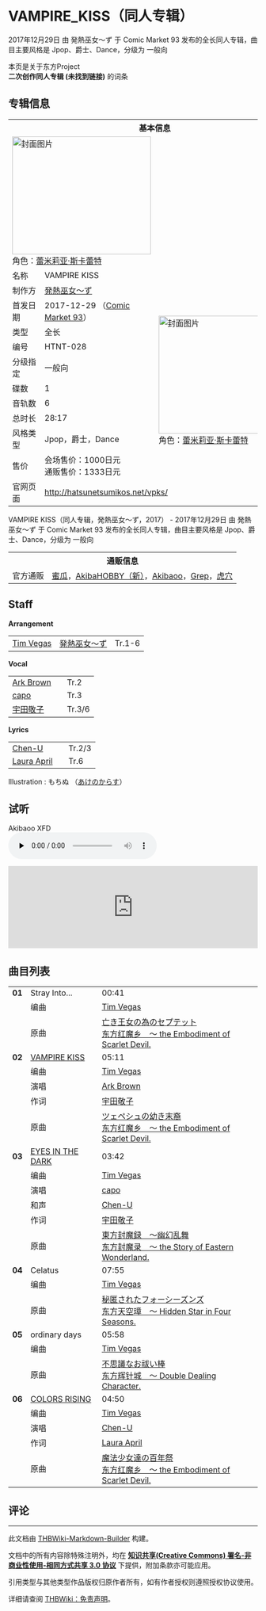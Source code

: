 # VAMPIRE_KISS（同人专辑）

<!-- source html: G:\repos\THBWiki-Markdown-Builder\THBWikiMarkdown\Temp\main\4\4b\ns0%3AVAMPIRE_KISS%EF%BC%88%E5%90%8C%E4%BA%BA%E4%B8%93%E8%BE%91%EF%BC%89.html -->

2017年12月29日 由 発熱巫女～ず 于 Comic Market 93 发布的全长同人专辑，曲目主要风格是 Jpop、爵士、Dance，分级为 一般向

本页是关于东方Project  
 **二次创作同人专辑 (未找到链接)** 的词条

## 专辑信息

<table><tbody><tr><th colspan="3">基本信息</th></tr><tr><td class="cover-artwork-mobile" colspan="2"><a href="./文件-VAMPIRE_KISS（同人专辑）封面.jpg.md" class="image" title="封面图片"><img alt="封面图片" src="https://upload.thwiki.cc/thumb/1/15/VAMPIRE_KISS%EF%BC%88%E5%90%8C%E4%BA%BA%E4%B8%93%E8%BE%91%EF%BC%89%E5%B0%81%E9%9D%A2.jpg/280px-VAMPIRE_KISS%EF%BC%88%E5%90%8C%E4%BA%BA%E4%B8%93%E8%BE%91%EF%BC%89%E5%B0%81%E9%9D%A2.jpg" decoding="async" loading="lazy" width="280" height="238" srcset="https://upload.thwiki.cc/thumb/1/15/VAMPIRE_KISS%EF%BC%88%E5%90%8C%E4%BA%BA%E4%B8%93%E8%BE%91%EF%BC%89%E5%B0%81%E9%9D%A2.jpg/420px-VAMPIRE_KISS%EF%BC%88%E5%90%8C%E4%BA%BA%E4%B8%93%E8%BE%91%EF%BC%89%E5%B0%81%E9%9D%A2.jpg 1.5x, https://upload.thwiki.cc/thumb/1/15/VAMPIRE_KISS%EF%BC%88%E5%90%8C%E4%BA%BA%E4%B8%93%E8%BE%91%EF%BC%89%E5%B0%81%E9%9D%A2.jpg/560px-VAMPIRE_KISS%EF%BC%88%E5%90%8C%E4%BA%BA%E4%B8%93%E8%BE%91%EF%BC%89%E5%B0%81%E9%9D%A2.jpg 2x" data-file-width="600" data-file-height="510"></a><div class="cover-char">角色：<a href="./蕾米莉亚·斯卡蕾特.md" title="蕾米莉亚·斯卡蕾特">蕾米莉亚·斯卡蕾特</a></div></td>
</tr><tr><td class="label">名称</td><td colspan="2"> VAMPIRE KISS </td></tr><tr><td class="label">制作方</td><td><a href="./発熱巫女～ず.md" title="発熱巫女～ず">発熱巫女～ず</a></td><td class="cover-artwork" rowspan="10" style="min-width:280px;"><a href="./文件-VAMPIRE_KISS（同人专辑）封面.jpg.md" class="image" title="封面图片"><img alt="封面图片" src="https://upload.thwiki.cc/thumb/1/15/VAMPIRE_KISS%EF%BC%88%E5%90%8C%E4%BA%BA%E4%B8%93%E8%BE%91%EF%BC%89%E5%B0%81%E9%9D%A2.jpg/280px-VAMPIRE_KISS%EF%BC%88%E5%90%8C%E4%BA%BA%E4%B8%93%E8%BE%91%EF%BC%89%E5%B0%81%E9%9D%A2.jpg" decoding="async" loading="lazy" width="280" height="238" srcset="https://upload.thwiki.cc/thumb/1/15/VAMPIRE_KISS%EF%BC%88%E5%90%8C%E4%BA%BA%E4%B8%93%E8%BE%91%EF%BC%89%E5%B0%81%E9%9D%A2.jpg/420px-VAMPIRE_KISS%EF%BC%88%E5%90%8C%E4%BA%BA%E4%B8%93%E8%BE%91%EF%BC%89%E5%B0%81%E9%9D%A2.jpg 1.5x, https://upload.thwiki.cc/thumb/1/15/VAMPIRE_KISS%EF%BC%88%E5%90%8C%E4%BA%BA%E4%B8%93%E8%BE%91%EF%BC%89%E5%B0%81%E9%9D%A2.jpg/560px-VAMPIRE_KISS%EF%BC%88%E5%90%8C%E4%BA%BA%E4%B8%93%E8%BE%91%EF%BC%89%E5%B0%81%E9%9D%A2.jpg 2x" data-file-width="600" data-file-height="510"></a><div class="cover-char">角色：<a href="./蕾米莉亚·斯卡蕾特.md" title="蕾米莉亚·斯卡蕾特">蕾米莉亚·斯卡蕾特</a></div></td>
</tr><tr><td class="label">首发日期</td><td>2017-12-29&#160;（<a href="/展会作品列表?e=Comic+Market%2393">Comic Market 93</a>）</td></tr><tr><td class="label">类型</td><td>全长</td></tr><tr><td class="label">编号</td><td>HTNT-028</td></tr><tr><td class="label">分级指定</td><td>一般向</td></tr><tr><td class="label">碟数</td><td>1</td></tr><tr><td class="label">音轨数</td><td>6</td></tr><tr><td class="label">总时长</td><td>28:17</td></tr><tr><td class="label">风格类型</td><td>Jpop，爵士，Dance</td></tr><tr><td class="label">售价</td><td>会场售价：1000日元<br>通贩售价：1333日元</td></tr>
<tr><td class="label">官网页面</td><td colspan="2"><a rel="nofollow" class="external free" href="http://hatsunetsumikos.net/vpks/">http://hatsunetsumikos.net/vpks/</a></td></tr></tbody></table>

VAMPIRE KISS（同人专辑，発熱巫女～ず，2017） - 2017年12月29日 由 発熱巫女～ず 于 Comic Market 93 发布的全长同人专辑，曲目主要风格是 Jpop、爵士、Dance，分级为 一般向

<table><tbody><tr><th colspan="3">通贩信息</th></tr><tr><td class="label">官方通贩</td><td colspan="2"><a rel="nofollow" class="external text" href="https://www.melonbooks.co.jp/detail/detail.php?product_id=323928">蜜瓜</a>，<a rel="nofollow" class="external text" href="https://shop.akbh.jp/products/detail/5837">AkibaHOBBY（新）</a>，<a rel="nofollow" class="external text" href="http://www.akibaoo.com/c/item/2500020440780/">Akibaoo</a>，<a rel="nofollow" class="external text" href="http://www.grep-shop.com/tsuhan/products/detail.php?product_id=26283">Grep</a>，<a rel="nofollow" class="external text" href="https://ec.toranoana.jp/tora_r/ec/item/040030598265">虎穴</a></td></tr></tbody></table>



## Staff
  
 **Arrangement**   

<table><tbody><tr><td><a href="./Tim_Vegas.md" title="Tim Vegas">Tim Vegas</a></td><td><a href="./発熱巫女～ず.md" title="発熱巫女～ず">発熱巫女～ず</a></td><td>Tr.1-6</td></tr></tbody></table>

  
 **Vocal**   

<table><tbody><tr><td><a href="/index.php?title=Ark_Brown&amp;action=edit&amp;redlink=1" class="new" title="Ark Brown（页面不存在）">Ark Brown</a></td><td></td><td>Tr.2</td></tr><tr><td><a href="/index.php?title=capo&amp;action=edit&amp;redlink=1" class="new" title="capo（页面不存在）">capo</a></td><td></td><td>Tr.3</td></tr><tr><td><a href="./宇田敬子.md" class="mw-redirect" title="宇田敬子">宇田敬子</a></td><td></td><td>Tr.3/6</td></tr></tbody></table>

  
 **Lyrics**   

<table><tbody><tr><td><a href="./Chen-U.md" title="Chen-U">Chen-U</a></td><td></td><td>Tr.2/3</td></tr><tr><td><a href="/index.php?title=Laura_April&amp;action=edit&amp;redlink=1" class="new" title="Laura April（页面不存在）">Laura April</a></td><td></td><td>Tr.6</td></tr></tbody></table>


Illustration
: もちぬ （[あけのからす](http://akenokalas.net/)）


## 试听
  
Akibaoo XFD   
<audio src="http://akibaoo.jp/ookoku/2500020440780/2500020440780.mp3" loop="" controls="" preload="none"></audio>

<iframe width="100%" height="166" scrolling="no" frameborder="no" src="https://w.soundcloud.com/player/?url=https%3A//api.soundcloud.com/tracks/372998753&amp;color=ff5500&amp;auto_play=false&amp;hide_related=false&amp;show_comments=true&amp;show_user=true&amp;show_reposts=false&amp;visual=false"></iframe>

  


## 曲目列表

<table><tbody><tr><td id="1" class="infoYD"><b>01</b></td><td id="Stray_Into..." colspan="2" class="title">Stray Into...<span class="thcsearchlinks"><a rel="nofollow" class="external text" href="https://cd.thwiki.cc?arrange=Tim Vegas&amp;ogmusic=亡き王女の為のセプテット&amp;fromwiki=VAMPIRE_KISS（同人专辑）"><span title="搜索相似同人曲"></span></a></span></td><td class="time">00:41</td></tr><tr><td class="left"></td><td class="label">编曲</td><td class="text" colspan="2"><a href="./Tim_Vegas.md" title="Tim Vegas">Tim Vegas</a><span class="thcsearchlinks"><a rel="nofollow" class="external text" href="https://cd.thwiki.cc?arrange=，Tim Vegas，&amp;fromwiki=VAMPIRE_KISS（同人专辑）"><span></span></a></span></td></tr><tr><td class="left"></td><td class="label">原曲</td><td class="text" colspan="2"><span class="thcsearchlinks"><a rel="nofollow" class="external text" href="https://cd.thwiki.cc?ogmusic=亡き王女の為のセプテット&amp;fromwiki=VAMPIRE_KISS（同人专辑）"><span></span></a></span><div class="ogmusic"><a href="./亡き王女の為のセプテット.md" class="mw-redirect" title="亡き王女の為のセプテット">亡き王女の為のセプテット</a></div><div class="source"><a href="./东方红魔乡_～_the_Embodiment_of_Scarlet_Devil..md" class="mw-redirect" title="东方红魔乡 ～ the Embodiment of Scarlet Devil.">东方红魔乡　～ the Embodiment of Scarlet Devil.</a></div></td></tr>
<tr><td id="2" class="infoRD"><b>02</b></td><td id="VAMPIRE_KISS" colspan="2" class="title"><span class="new" title="（歌词页面不存在）"><a href="/index.php?title=%E6%AD%8C%E8%AF%8D:VAMPIRE_KISS&amp;boilerplate=模板:页面模板/曲目歌词&amp;action=edit">VAMPIRE KISS</a></span><span class="thcsearchlinks"><a rel="nofollow" class="external text" href="https://cd.thwiki.cc?arrange=Tim Vegas&amp;vocal=Ark Brown&amp;lyric=宇田敬子&amp;ogmusic=ツェペシュの幼き末裔&amp;fromwiki=VAMPIRE_KISS（同人专辑）"><span title="搜索相似同人曲"></span></a></span></td><td class="time">05:11</td></tr><tr><td class="left"></td><td class="label">编曲</td><td class="text" colspan="2"><a href="./Tim_Vegas.md" title="Tim Vegas">Tim Vegas</a><span class="thcsearchlinks"><a rel="nofollow" class="external text" href="https://cd.thwiki.cc?arrange=，Tim Vegas&amp;fromwiki=VAMPIRE_KISS（同人专辑）"><span></span></a></span></td></tr><tr><td class="left"></td><td class="label">演唱</td><td class="text" colspan="2"><a href="/index.php?title=Ark_Brown&amp;action=edit&amp;redlink=1" class="new" title="Ark Brown（页面不存在）">Ark Brown</a><span class="thcsearchlinks"><a rel="nofollow" class="external text" href="https://cd.thwiki.cc?vocal=Ark Brown&amp;fromwiki=VAMPIRE_KISS（同人专辑）"><span></span></a></span></td></tr><tr><td class="left"></td><td class="label">作词</td><td class="text" colspan="2"><a href="./宇田敬子.md" class="mw-redirect" title="宇田敬子">宇田敬子</a><span class="thcsearchlinks"><a rel="nofollow" class="external text" href="https://cd.thwiki.cc?lyric=宇田敬子&amp;fromwiki=VAMPIRE_KISS（同人专辑）"><span></span></a></span></td></tr><tr><td class="left"></td><td class="label">原曲</td><td class="text" colspan="2"><span class="thcsearchlinks"><a rel="nofollow" class="external text" href="https://cd.thwiki.cc?ogmusic=ツェペシュの幼き末裔&amp;fromwiki=VAMPIRE_KISS（同人专辑）"><span></span></a></span><div class="ogmusic"><a href="./ツェペシュの幼き末裔.md" class="mw-redirect" title="ツェペシュの幼き末裔">ツェペシュの幼き末裔</a></div><div class="source"><a href="./东方红魔乡_～_the_Embodiment_of_Scarlet_Devil..md" class="mw-redirect" title="东方红魔乡 ～ the Embodiment of Scarlet Devil.">东方红魔乡　～ the Embodiment of Scarlet Devil.</a></div></td></tr>
<tr><td id="3" class="infoRD"><b>03</b></td><td id="EYES_IN_THE_DARK" colspan="2" class="title"><a href="./歌词-EYES_IN_THE_DARK.md" title="歌词:EYES IN THE DARK">EYES IN THE DARK</a><span class="thcsearchlinks"><a rel="nofollow" class="external text" href="https://cd.thwiki.cc?arrange=Tim Vegas&amp;vocal=capo，Chen-U&amp;lyric=宇田敬子&amp;ogmusic=東方封魔録　～幽幻乱舞&amp;fromwiki=VAMPIRE_KISS（同人专辑）"><span title="搜索相似同人曲"></span></a></span></td><td class="time">03:42</td></tr><tr><td class="left"></td><td class="label">编曲</td><td class="text" colspan="2"><a href="./Tim_Vegas.md" title="Tim Vegas">Tim Vegas</a><span class="thcsearchlinks"><a rel="nofollow" class="external text" href="https://cd.thwiki.cc?arrange=，Tim Vegas&amp;fromwiki=VAMPIRE_KISS（同人专辑）"><span></span></a></span></td></tr><tr><td class="left"></td><td class="label">演唱</td><td class="text" colspan="2"><a href="/index.php?title=capo&amp;action=edit&amp;redlink=1" class="new" title="capo（页面不存在）">capo</a><span class="thcsearchlinks"><a rel="nofollow" class="external text" href="https://cd.thwiki.cc?vocal=capo&amp;fromwiki=VAMPIRE_KISS（同人专辑）"><span></span></a></span></td></tr><tr><td class="left"></td><td class="label">和声</td><td class="text" colspan="2"><a href="./Chen-U.md" title="Chen-U">Chen-U</a><span class="thcsearchlinks"><a rel="nofollow" class="external text" href="https://cd.thwiki.cc?vocal=Chen-U&amp;fromwiki=VAMPIRE_KISS（同人专辑）"><span></span></a></span></td></tr><tr><td class="left"></td><td class="label">作词</td><td class="text" colspan="2"><a href="./宇田敬子.md" class="mw-redirect" title="宇田敬子">宇田敬子</a><span class="thcsearchlinks"><a rel="nofollow" class="external text" href="https://cd.thwiki.cc?lyric=宇田敬子&amp;fromwiki=VAMPIRE_KISS（同人专辑）"><span></span></a></span></td></tr><tr><td class="left"></td><td class="label">原曲</td><td class="text" colspan="2"><span class="thcsearchlinks"><a rel="nofollow" class="external text" href="https://cd.thwiki.cc?ogmusic=東方封魔録　～幽幻乱舞&amp;fromwiki=VAMPIRE_KISS（同人专辑）"><span></span></a></span><div class="ogmusic"><a href="./東方封魔録_～幽幻乱舞.md" class="mw-redirect" title="東方封魔録 ～幽幻乱舞">東方封魔録　～幽幻乱舞</a></div><div class="source"><a href="./东方封魔录_～_the_Story_of_Eastern_Wonderland..md" class="mw-redirect" title="东方封魔录 ～ the Story of Eastern Wonderland.">东方封魔录　～ the Story of Eastern Wonderland.</a></div></td></tr>
<tr><td id="4" class="infoYD"><b>04</b></td><td id="Celatus" colspan="2" class="title">Celatus<span class="thcsearchlinks"><a rel="nofollow" class="external text" href="https://cd.thwiki.cc?arrange=Tim Vegas&amp;ogmusic=秘匿されたフォーシーズンズ&amp;fromwiki=VAMPIRE_KISS（同人专辑）"><span title="搜索相似同人曲"></span></a></span></td><td class="time">07:55</td></tr><tr><td class="left"></td><td class="label">编曲</td><td class="text" colspan="2"><a href="./Tim_Vegas.md" title="Tim Vegas">Tim Vegas</a><span class="thcsearchlinks"><a rel="nofollow" class="external text" href="https://cd.thwiki.cc?arrange=，Tim Vegas&amp;fromwiki=VAMPIRE_KISS（同人专辑）"><span></span></a></span></td></tr><tr><td class="left"></td><td class="label">原曲</td><td class="text" colspan="2"><span class="thcsearchlinks"><a rel="nofollow" class="external text" href="https://cd.thwiki.cc?ogmusic=秘匿されたフォーシーズンズ&amp;fromwiki=VAMPIRE_KISS（同人专辑）"><span></span></a></span><div class="ogmusic"><a href="./秘匿されたフォーシーズンズ.md" class="mw-redirect" title="秘匿されたフォーシーズンズ">秘匿されたフォーシーズンズ</a></div><div class="source"><a href="./东方天空璋_～_Hidden_Star_in_Four_Seasons..md" class="mw-redirect" title="东方天空璋 ～ Hidden Star in Four Seasons.">东方天空璋　～ Hidden Star in Four Seasons.</a></div></td></tr>
<tr><td id="5" class="infoYD"><b>05</b></td><td id="ordinary_days" colspan="2" class="title">ordinary days<span class="thcsearchlinks"><a rel="nofollow" class="external text" href="https://cd.thwiki.cc?arrange=Tim Vegas&amp;ogmusic=不思議なお祓い棒&amp;fromwiki=VAMPIRE_KISS（同人专辑）"><span title="搜索相似同人曲"></span></a></span></td><td class="time">05:58</td></tr><tr><td class="left"></td><td class="label">编曲</td><td class="text" colspan="2"><a href="./Tim_Vegas.md" title="Tim Vegas">Tim Vegas</a><span class="thcsearchlinks"><a rel="nofollow" class="external text" href="https://cd.thwiki.cc?arrange=，Tim Vegas&amp;fromwiki=VAMPIRE_KISS（同人专辑）"><span></span></a></span></td></tr><tr><td class="left"></td><td class="label">原曲</td><td class="text" colspan="2"><span class="thcsearchlinks"><a rel="nofollow" class="external text" href="https://cd.thwiki.cc?ogmusic=不思議なお祓い棒&amp;fromwiki=VAMPIRE_KISS（同人专辑）"><span></span></a></span><div class="ogmusic"><a href="./不思議なお祓い棒.md" class="mw-redirect" title="不思議なお祓い棒">不思議なお祓い棒</a></div><div class="source"><a href="./东方辉针城_～_Double_Dealing_Character..md" class="mw-redirect" title="东方辉针城 ～ Double Dealing Character.">东方辉针城　～ Double Dealing Character.</a></div></td></tr>
<tr><td id="6" class="infoRD"><b>06</b></td><td id="COLORS_RISING" colspan="2" class="title"><a href="./歌词-COLORS_RISING.md" title="歌词:COLORS RISING">COLORS RISING</a><span class="thcsearchlinks"><a rel="nofollow" class="external text" href="https://cd.thwiki.cc?arrange=Tim Vegas&amp;vocal=Chen-U&amp;lyric=Laura April&amp;ogmusic=魔法少女達の百年祭&amp;fromwiki=VAMPIRE_KISS（同人专辑）"><span title="搜索相似同人曲"></span></a></span></td><td class="time">04:50</td></tr><tr><td class="left"></td><td class="label">编曲</td><td class="text" colspan="2"><a href="./Tim_Vegas.md" title="Tim Vegas">Tim Vegas</a><span class="thcsearchlinks"><a rel="nofollow" class="external text" href="https://cd.thwiki.cc?arrange=，Tim Vegas&amp;fromwiki=VAMPIRE_KISS（同人专辑）"><span></span></a></span></td></tr><tr><td class="left"></td><td class="label">演唱</td><td class="text" colspan="2"><a href="./Chen-U.md" title="Chen-U">Chen-U</a><span class="thcsearchlinks"><a rel="nofollow" class="external text" href="https://cd.thwiki.cc?vocal=Chen-U&amp;fromwiki=VAMPIRE_KISS（同人专辑）"><span></span></a></span></td></tr><tr><td class="left"></td><td class="label">作词</td><td class="text" colspan="2"><a href="/index.php?title=Laura_April&amp;action=edit&amp;redlink=1" class="new" title="Laura April（页面不存在）">Laura April</a><span class="thcsearchlinks"><a rel="nofollow" class="external text" href="https://cd.thwiki.cc?lyric=Laura April&amp;fromwiki=VAMPIRE_KISS（同人专辑）"><span></span></a></span></td></tr><tr><td class="left"></td><td class="label">原曲</td><td class="text" colspan="2"><span class="thcsearchlinks"><a rel="nofollow" class="external text" href="https://cd.thwiki.cc?ogmusic=魔法少女達の百年祭&amp;fromwiki=VAMPIRE_KISS（同人专辑）"><span></span></a></span><div class="ogmusic"><a href="./魔法少女達の百年祭.md" class="mw-redirect" title="魔法少女達の百年祭">魔法少女達の百年祭</a></div><div class="source"><a href="./东方红魔乡_～_the_Embodiment_of_Scarlet_Devil..md" class="mw-redirect" title="东方红魔乡 ～ the Embodiment of Scarlet Devil.">东方红魔乡　～ the Embodiment of Scarlet Devil.</a></div></td></tr></tbody></table>



## 评论




---

此文档由 [THBWiki-Markdown-Builder](https://github.com/Delsin-Yu/THBWiki-Markdown-Builder) 构建。

文档中的所有内容除特殊注明外，均在 [**知识共享(Creative Commons) 署名-非商业性使用-相同方式共享 3.0 协议**](https://creativecommons.org/licenses/by-sa/3.0/deed.zh-hans) 下提供，附加条款亦可能应用。

引用类型与其他类型作品版权归原作者所有，如有作者授权则遵照授权协议使用。

详细请查阅 [THBWiki：免责声明](https://thbwiki.cc/THBWiki:%E5%85%8D%E8%B4%A3%E5%A3%B0%E6%98%8E)。

